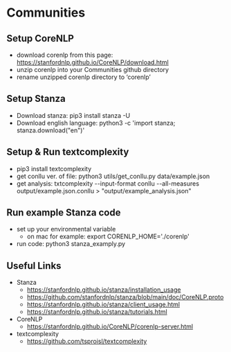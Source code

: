 # Communities

## Setup CoreNLP
- download corenlp from this page: https://stanfordnlp.github.io/CoreNLP/download.html
- unzip corenlp into your Communities github directory
- rename unzipped corenlp directory to ‘corenlp’

## Setup Stanza
- Download stanza: pip3 install stanza -U
- Download english language: python3 -c 'import stanza; stanza.download("en")'
  
## Setup & Run textcomplexity
- pip3 install textcomplexity
- get conllu ver. of file: python3 utils/get_conllu.py data/example.json
- get analysis: txtcomplexity --input-format conllu --all-measures output/example.json.conllu > "output/example_analysis.json"

## Run example Stanza code
- set up your environmental variable 
    - on mac for example: export CORENLP_HOME='./corenlp'
- run code: python3 stanza_examply.py


## Useful Links
- Stanza
    - https://stanfordnlp.github.io/stanza/installation_usage
    - https://github.com/stanfordnlp/stanza/blob/main/doc/CoreNLP.proto 
    - https://stanfordnlp.github.io/stanza/client_usage.html 
    - https://stanfordnlp.github.io/stanza/tutorials.html 
- CoreNLP
    - https://stanfordnlp.github.io/CoreNLP/corenlp-server.html 
- textcomplexity
    - https://github.com/tsproisl/textcomplexity 